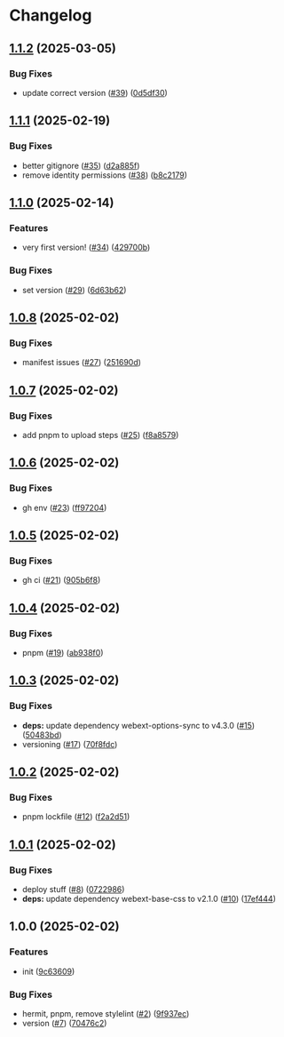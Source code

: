 # Changelog

## [1.1.2](https://github.com/SoferAi/web-extension/compare/v1.1.1...v1.1.2) (2025-03-05)


### Bug Fixes

* update correct version ([#39](https://github.com/SoferAi/web-extension/issues/39)) ([0d5df30](https://github.com/SoferAi/web-extension/commit/0d5df30fb1ebc9dbd0e0f99e09746233d16f560f))

## [1.1.1](https://github.com/SoferAi/web-extension/compare/v1.1.0...v1.1.1) (2025-02-19)


### Bug Fixes

* better gitignore ([#35](https://github.com/SoferAi/web-extension/issues/35)) ([d2a885f](https://github.com/SoferAi/web-extension/commit/d2a885f2dbe31499ad9c7e398c3f8ec6056e9ea6))
* remove identity permissions ([#38](https://github.com/SoferAi/web-extension/issues/38)) ([b8c2179](https://github.com/SoferAi/web-extension/commit/b8c21790b9366f50e6303e90f99f9a9eaf5bd0a5))

## [1.1.0](https://github.com/SoferAi/web-extension/compare/v1.0.8...v1.1.0) (2025-02-14)


### Features

* very first version! ([#34](https://github.com/SoferAi/web-extension/issues/34)) ([429700b](https://github.com/SoferAi/web-extension/commit/429700baec846b13adef28d5407970367998410c))


### Bug Fixes

* set version ([#29](https://github.com/SoferAi/web-extension/issues/29)) ([6d63b62](https://github.com/SoferAi/web-extension/commit/6d63b62b247421b0e6504c7ed919075a7a0424e4))

## [1.0.8](https://github.com/SoferAi/web-extension/compare/v1.0.7...v1.0.8) (2025-02-02)


### Bug Fixes

* manifest issues ([#27](https://github.com/SoferAi/web-extension/issues/27)) ([251690d](https://github.com/SoferAi/web-extension/commit/251690dac75db839710f76faaabe17b822e59346))

## [1.0.7](https://github.com/SoferAi/web-extension/compare/v1.0.6...v1.0.7) (2025-02-02)


### Bug Fixes

* add pnpm to upload steps ([#25](https://github.com/SoferAi/web-extension/issues/25)) ([f8a8579](https://github.com/SoferAi/web-extension/commit/f8a857933d167529a077b5ad179857f4298a7b17))

## [1.0.6](https://github.com/SoferAi/web-extension/compare/v1.0.5...v1.0.6) (2025-02-02)


### Bug Fixes

* gh env ([#23](https://github.com/SoferAi/web-extension/issues/23)) ([ff97204](https://github.com/SoferAi/web-extension/commit/ff972043739d33f6e6ed7193b83d7c52444bcb79))

## [1.0.5](https://github.com/SoferAi/web-extension/compare/v1.0.4...v1.0.5) (2025-02-02)


### Bug Fixes

* gh ci ([#21](https://github.com/SoferAi/web-extension/issues/21)) ([905b6f8](https://github.com/SoferAi/web-extension/commit/905b6f89f5944c38e070c8e8d7b141503013200c))

## [1.0.4](https://github.com/SoferAi/web-extension/compare/v1.0.3...v1.0.4) (2025-02-02)


### Bug Fixes

* pnpm ([#19](https://github.com/SoferAi/web-extension/issues/19)) ([ab938f0](https://github.com/SoferAi/web-extension/commit/ab938f031522a4f0507c5bea73f8cf6f768f365a))

## [1.0.3](https://github.com/SoferAi/web-extension/compare/v1.0.2...v1.0.3) (2025-02-02)


### Bug Fixes

* **deps:** update dependency webext-options-sync to v4.3.0 ([#15](https://github.com/SoferAi/web-extension/issues/15)) ([50483bd](https://github.com/SoferAi/web-extension/commit/50483bd07cd9fb5aec1957df249edbf212f0bc6e))
* versioning ([#17](https://github.com/SoferAi/web-extension/issues/17)) ([70f8fdc](https://github.com/SoferAi/web-extension/commit/70f8fdc2bf751fdacc211d1bd2c9079da4273e91))

## [1.0.2](https://github.com/SoferAi/web-extension/compare/v1.0.1...v1.0.2) (2025-02-02)


### Bug Fixes

* pnpm lockfile ([#12](https://github.com/SoferAi/web-extension/issues/12)) ([f2a2d51](https://github.com/SoferAi/web-extension/commit/f2a2d511434a58f6bf44ba5b6b01c0d92b4f4288))

## [1.0.1](https://github.com/SoferAi/web-extension/compare/v1.0.0...v1.0.1) (2025-02-02)


### Bug Fixes

* deploy stuff ([#8](https://github.com/SoferAi/web-extension/issues/8)) ([0722986](https://github.com/SoferAi/web-extension/commit/0722986edb686c518c9a2af09a4fc638d911d154))
* **deps:** update dependency webext-base-css to v2.1.0 ([#10](https://github.com/SoferAi/web-extension/issues/10)) ([17ef444](https://github.com/SoferAi/web-extension/commit/17ef444b4e3ba93671fac3966313461f059b7af9))

## 1.0.0 (2025-02-02)


### Features

* init ([9c63609](https://github.com/SoferAi/web-extension/commit/9c63609ffc9d04ae1eeccce895a98e1c14279bd7))


### Bug Fixes

* hermit, pnpm, remove stylelint ([#2](https://github.com/SoferAi/web-extension/issues/2)) ([9f937ec](https://github.com/SoferAi/web-extension/commit/9f937ec761aa42614d883ca9bddc655aa04381ec))
* version ([#7](https://github.com/SoferAi/web-extension/issues/7)) ([70476c2](https://github.com/SoferAi/web-extension/commit/70476c2a9a7bb62cb3b7e96a4038d7eaac58abd5))
